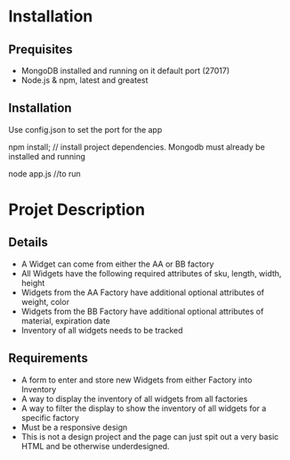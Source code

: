 # Installation 

## Prequisites 

* MongoDB installed and running on it default port (27017)
* Node.js & npm, latest and greatest

## Installation

Use config.json to set the port for the app

npm install; // install project dependencies. Mongodb must already be installed and running

node app.js //to run


# Projet Description

## Details

* A Widget can come from either the AA or BB factory
* All Widgets have the following required attributes of sku, length, width, height
* Widgets from the AA Factory have additional optional attributes of weight, color
* Widgets from the BB Factory have additional optional attributes of material, expiration date
* Inventory of all widgets needs to be tracked

## Requirements

* A form to enter and store new Widgets from either Factory into Inventory
* A way to display the inventory of all widgets from all factories
* A way to filter the display to show the inventory of all widgets for a specific factory
* Must be a responsive design
* This is not a design project and the page can just spit out a very basic HTML and be otherwise underdesigned.